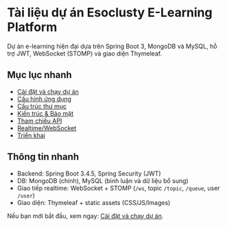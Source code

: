 # Tài liệu dự án Esoclusty E-Learning Platform

Dự án e-learning hiện đại dựa trên Spring Boot 3, MongoDB và MySQL, hỗ trợ JWT, WebSocket (STOMP) và giao diện Thymeleaf.

## Mục lục nhanh
- [Cài đặt và chạy dự án](./cai-dat.md)
- [Cấu hình ứng dụng](./cau-hinh.md)
- [Cấu trúc thư mục](./cau-truc-thu-muc.md)
- [Kiến trúc & Bảo mật](./kien-truc-bao-mat.md)
- [Tham chiếu API](./api-tham-chieu.md)
- [Realtime/WebSocket](./realtime-websocket.md)
- [Triển khai](./trien-khai.md)

## Thông tin nhanh
- Backend: Spring Boot 3.4.5, Spring Security (JWT)
- DB: MongoDB (chính), MySQL (bình luận và dữ liệu bổ sung)
- Giao tiếp realtime: WebSocket + STOMP (`/ws`, topic `/topic`, `/queue`, user `/user`)
- Giao diện: Thymeleaf + static assets (CSS/JS/Images)

Nếu bạn mới bắt đầu, xem ngay: [Cài đặt và chạy dự án](./cai-dat.md).